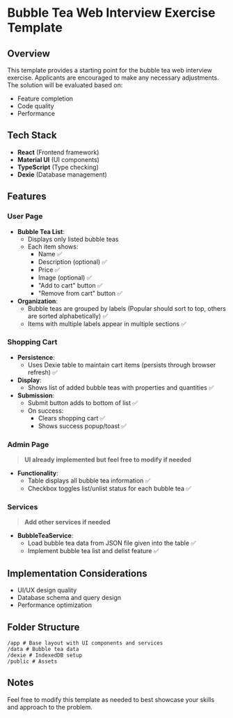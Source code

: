 # Bubble Tea Web Interview Exercise Template

## Overview

This template provides a starting point for the bubble tea web interview exercise. Applicants are encouraged to make any necessary adjustments. The solution will be evaluated based on:

- Feature completion
- Code quality
- Performance

## Tech Stack

- **React** (Frontend framework)
- **Material UI** (UI components)
- **TypeScript** (Type checking)
- **Dexie** (Database management)

## Features

### User Page

- **Bubble Tea List**:
  - Displays only listed bubble teas
  - Each item shows:
    - Name ✅
    - Description (optional) ✅
    - Price ✅
    - Image (optional) ✅
    - "Add to cart" button ✅
    - "Remove from cart" button ✅
- **Organization**:
  - Bubble teas are grouped by labels (Popular should sort to top, others are sorted alphabetically) ✅
  - Items with multiple labels appear in multiple sections ✅

### Shopping Cart

- **Persistence**:
  - Uses Dexie table to maintain cart items (persists through browser refresh) ✅
- **Display**:
  - Shows list of added bubble teas with properties and quantities  ✅
- **Submission**:
  - Submit button adds to bottom of list  ✅
  - On success:
    - Clears shopping cart   ✅
    - Shows success popup/toast  ✅

### Admin Page

> **UI already implemented but feel free to modify if needed**

- **Functionality**:
  - Table displays all bubble tea information  ✅
  - Checkbox toggles list/unlist status for each bubble tea  ✅

### Services

> **Add other services if needed**

- **BubbleTeaService**:
  - Load bubble tea data from JSON file given into the table  ✅
  - Implement bubble tea list and delist feature  ✅

## Implementation Considerations

- UI/UX design quality
- Database schema and query design
- Performance optimization

## Folder Structure

```
/app # Base layout with UI components and services
/data # Bubble tea data
/dexie # IndexedDB setup
/public # Assets
```

## Notes

Feel free to modify this template as needed to best showcase your skills and approach to the problem.
